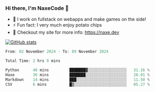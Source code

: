 ### Hi there, I'm NaxeCode 👋
- 🔭 I work on fullstack on webapps and make games on the side!
- ⚡ Fun fact: I very much enjoy potato chips
- 🔋 Checkout my site for more info: https://naxe.dev

[![GitHub stats](https://github-readme-stats.vercel.app/api?username=naxecode&theme=onedark)](https://naxe.dev)

<!--START_SECTION:waka-->

```csharp
From: 02 November 2024 - To: 09 November 2024

Total Time: 2 hrs 8 mins

Python      40 mins         ███████▓░░░░░░░░░░░░░░░░░   31.16 %
Haxe        36 mins         ███████░░░░░░░░░░░░░░░░░░   28.01 %
Markdown    14 mins         ███░░░░░░░░░░░░░░░░░░░░░░   11.50 %
CSV         6 mins          █▒░░░░░░░░░░░░░░░░░░░░░░░   05.27 %
```

<!--END_SECTION:waka-->



<!--
**NaxeCode/NaxeCode** is a ✨ _special_ ✨ repository because its `README.md` (this file) appears on your GitHub profile.

Here are some ideas to get you started:

- 🔭 I’m currently working on Web apps for indie games!
- 🌱 I’m currently mastering C#
- 👯 I’m looking to collaborate on ...
- 🤔 I’m looking for help with ...
- 💬 Ask me about ...
- 📫 How to reach me: ...
- 😄 Pronouns: ...
- ⚡ Fun fact: I love chips
-->
